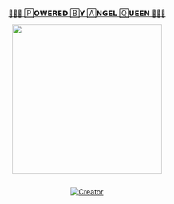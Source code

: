 <p align="center"> 
<u>👩‍🔬💙 🄿𝗢𝗪𝗘𝗥𝗘𝗗 🄱𝗬 🄰𝗡𝗚𝗘𝗟 🅀𝗨𝗘𝗘𝗡 💙👩‍🔬</u>
</p>
<p align="center">
<img src="https://telegra.ph/file/2714f0a298d6138263be0.jpg" width="300" height="300"/>
</p>
<p align="center">
  <a href="#"><img src="http://readme-typing-svg.herokuapp.com?color=d1fa02&center=true&vCenter=true&multiline=false&lines=🄰𝗘𝗡𝗚𝗘𝗟+🅀𝗨𝗘𝗘𝗡+WHATSAPP+BOT" alt="">
</p>
<p align="center">
<a href="#"><img title="Creator" src="https://img.shields.io/badge/Creator-𝗠𝗥,ℍ𝕀𝕄𝔼𝕊ℍ-red.svg?style=for-the-badge&logo=github"></a>
</p>
